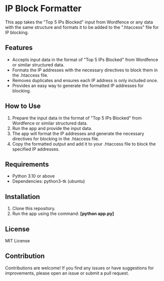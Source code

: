 # IP Block Formatter

This app takes the "Top 5 IPs Blocked" input from Wordfence or any data with the same structure and formats it to be added to the ".htaccess" file for IP blocking.

## Features

- Accepts input data in the format of "Top 5 IPs Blocked" from Wordfence or similar structured data.
- Formats the IP addresses with the necessary directives to block them in the .htaccess file.
- Removes duplicates and ensures each IP address is only included once.
- Provides an easy way to generate the formatted IP addresses for blocking.

## How to Use

1. Prepare the input data in the format of "Top 5 IPs Blocked" from Wordfence or similar structured data.
2. Run the app and provide the input data.
3. The app will format the IP addresses and generate the necessary directives for blocking in the .htaccess file.
4. Copy the formatted output and add it to your .htaccess file to block the specified IP addresses.

## Requirements

- Python 3.10 or above
- Dependencies: python3-tk (ubuntu)

## Installation

1. Clone this repository.
2. Run the app using the command: **[python app.py]**

## License

MIT License

## Contribution

Contributions are welcome! If you find any issues or have suggestions for improvements, please open an issue or submit a pull request.
